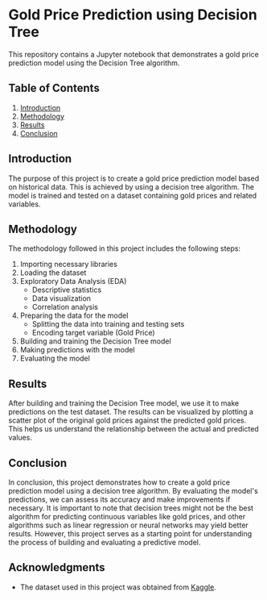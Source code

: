 # Gold Price Prediction using Decision Tree

This repository contains a Jupyter notebook that demonstrates a gold price prediction model using the Decision Tree algorithm.

## Table of Contents

1. [Introduction](#introduction)
2. [Methodology](#methodology)
3. [Results](#results)
4. [Conclusion](#conclusion)

## Introduction

The purpose of this project is to create a gold price prediction model based on historical data. This is achieved by using a decision tree algorithm. The model is trained and tested on a dataset containing gold prices and related variables.

## Methodology

The methodology followed in this project includes the following steps:

1. Importing necessary libraries
2. Loading the dataset
3. Exploratory Data Analysis (EDA)
   - Descriptive statistics
   - Data visualization
   - Correlation analysis
4. Preparing the data for the model
   - Splitting the data into training and testing sets
   - Encoding target variable (Gold Price)
5. Building and training the Decision Tree model
6. Making predictions with the model
7. Evaluating the model


## Results

After building and training the Decision Tree model, we use it to make predictions on the test dataset. The results can be visualized by plotting a scatter plot of the original gold prices against the predicted gold prices. This helps us understand the relationship between the actual and predicted values.

## Conclusion

In conclusion, this project demonstrates how to create a gold price prediction model using a decision tree algorithm. By evaluating the model's predictions, we can assess its accuracy and make improvements if necessary. It is important to note that decision trees might not be the best algorithm for predicting continuous variables like gold prices, and other algorithms such as linear regression or neural networks may yield better results. However, this project serves as a starting point for understanding the process of building and evaluating a predictive model.


## Acknowledgments

- The dataset used in this project was obtained from [Kaggle](https://www.kaggle.com/).

